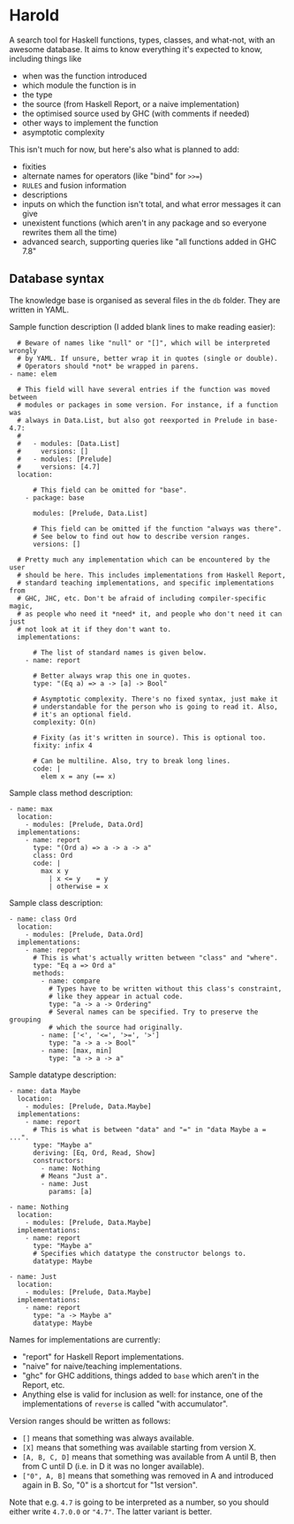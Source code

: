 # Harold

A search tool for Haskell functions, types, classes, and what-not, with an awesome database.
It aims to know everything it's expected to know, including things like

  * when was the function introduced
  * which module the function is in
  * the type
  * the source (from Haskell Report, or a naive implementation)
  * the optimised source used by GHC (with comments if needed)
  * other ways to implement the function
  * asymptotic complexity

This isn't much for now, but here's also what is planned to add:

  * fixities
  * alternate names for operators (like "bind" for `>>=`)
  * `RULES` and fusion information
  * descriptions
  * inputs on which the function isn't total, and what error messages it can give
  * unexistent functions (which aren't in any package and so everyone rewrites them all the time)
  * advanced search, supporting queries like "all functions added in GHC 7.8"

## Database syntax

The knowledge base is organised as several files in the `db` folder.
They are written in YAML.

Sample function description (I added blank lines to make reading easier):

      # Beware of names like "null" or "[]", which will be interpreted wrongly
      # by YAML. If unsure, better wrap it in quotes (single or double).
      # Operators should *not* be wrapped in parens.
    - name: elem

      # This field will have several entries if the function was moved between
      # modules or packages in some version. For instance, if a function was
      # always in Data.List, but also got reexported in Prelude in base-4.7:
      #
      #   - modules: [Data.List]
      #     versions: []
      #   - modules: [Prelude]
      #     versions: [4.7]
      location:

          # This field can be omitted for "base".
        - package: base

          modules: [Prelude, Data.List]

          # This field can be omitted if the function "always was there".
          # See below to find out how to describe version ranges.
          versions: []

      # Pretty much any implementation which can be encountered by the user
      # should be here. This includes implementations from Haskell Report,
      # standard teaching implementations, and specific implementations from
      # GHC, JHC, etc. Don't be afraid of including compiler-specific magic,
      # as people who need it *need* it, and people who don't need it can just
      # not look at it if they don't want to.
      implementations:

          # The list of standard names is given below.
        - name: report

          # Better always wrap this one in quotes.
          type: "(Eq a) => a -> [a] -> Bool"

          # Asymptotic complexity. There's no fixed syntax, just make it
          # understandable for the person who is going to read it. Also,
          # it's an optional field.
          complexity: O(n)

          # Fixity (as it's written in source). This is optional too.
          fixity: infix 4

          # Can be multiline. Also, try to break long lines.
          code: |
            elem x = any (== x)

Sample class method description:

    - name: max
      location:
        - modules: [Prelude, Data.Ord]
      implementations:
        - name: report
          type: "(Ord a) => a -> a -> a"
          class: Ord
          code: |
            max x y
              | x <= y    = y
              | otherwise = x

Sample class description:

    - name: class Ord
      location:
        - modules: [Prelude, Data.Ord]
      implementations:
        - name: report
          # This is what's actually written between "class" and "where".
          type: "Eq a => Ord a"
          methods:
            - name: compare
              # Types have to be written without this class's constraint,
              # like they appear in actual code.
              type: "a -> a -> Ordering"
              # Several names can be specified. Try to preserve the grouping
              # which the source had originally.
            - name: ['<', '<=', '>=', '>']
              type: "a -> a -> Bool"
            - name: [max, min]
              type: "a -> a -> a"

Sample datatype description:

    - name: data Maybe
      location:
        - modules: [Prelude, Data.Maybe]
      implementations:
        - name: report
          # This is what is between "data" and "=" in "data Maybe a = ...".
          type: "Maybe a"
          deriving: [Eq, Ord, Read, Show]
          constructors:
            - name: Nothing
            # Means "Just a".
            - name: Just
              params: [a]

    - name: Nothing
      location:
        - modules: [Prelude, Data.Maybe]
      implementations:
        - name: report
          type: "Maybe a"
          # Specifies which datatype the constructor belongs to.
          datatype: Maybe

    - name: Just
      location:
        - modules: [Prelude, Data.Maybe]
      implementations:
        - name: report
          type: "a -> Maybe a"
          datatype: Maybe

Names for implementations are currently:

  * "report" for Haskell Report implementations.
  * "naive" for naive/teaching implementations.
  * "ghc" for GHC additions, things added to `base` which aren't in the Report, etc.
  * Anything else is valid for inclusion as well: for instance, one of the
    implementations of `reverse` is called "with accumulator".

Version ranges should be written as follows:

  * `[]` means that something was always available.
  * `[X]` means that something was available starting from version X.
  * `[A, B, C, D]` means that something was available from A until B,
    then from C until D (i.e. in D it was no longer available).
  * `["0", A, B]` means that something was removed in A and introduced again in B.
    So, "0" is a shortcut for "1st version".

Note that e.g. `4.7` is going to be interpreted as a number, so you should either write `4.7.0.0` or `"4.7"`.
The latter variant is better.
